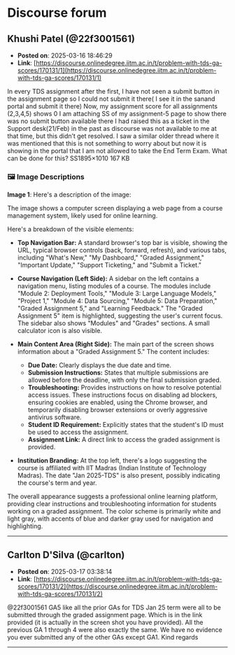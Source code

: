 # Discourse forum

## Khushi Patel (@22f3001561)
- **Posted on**: 2025-03-16 18:46:29
- **Link**: [https://discourse.onlinedegree.iitm.ac.in/t/problem-with-tds-ga-scores/170131/1](https://discourse.onlinedegree.iitm.ac.in/t/problem-with-tds-ga-scores/170131/1)

In every TDS assignment after the first, I have not seen a submit button in the assignment page so I could not submit it there( I see it in the sanand portal and submit it there)
Now, my assignment score for all assignments (2,3,4,5) shows 0
I am attaching SS of my assignment-5 page to show there was no submit button available there
I had raised this as a ticket in the Support desk(21/Feb) in the past as discourse was not available to me at that time, but this didn’t get resolved. I saw a similar older thread where it was mentioned that this is not something to worry about but now it is showing in the portal that I am not allowed to take the End Term Exam. What can be done for this?
SS1895×1010 167 KB

### 🖼 Image Descriptions

**Image 1**: Here's a description of the image:

The image shows a computer screen displaying a web page from a course management system, likely used for online learning. 


Here's a breakdown of the visible elements:

* **Top Navigation Bar:** A standard browser's top bar is visible, showing the URL, typical browser controls (back, forward, refresh), and various tabs, including "What's New," "My Dashboard," "Graded Assignment," "Important Update," "Support Ticketing," and "Submit a Ticket." 

* **Course Navigation (Left Side):** A sidebar on the left contains a navigation menu, listing modules of a course. The modules include "Module 2: Deployment Tools," "Module 3: Large Language Models," "Project 1," "Module 4: Data Sourcing," "Module 5: Data Preparation," "Graded Assignment 5," and "Learning Feedback." The "Graded Assignment 5" item is highlighted, suggesting the user's current focus. The sidebar also shows "Modules" and "Grades" sections.  A small calculator icon is also visible.

* **Main Content Area (Right Side):** The main part of the screen shows information about a "Graded Assignment 5." The content includes:
    * **Due Date:** Clearly displays the due date and time.
    * **Submission Instructions:** States that multiple submissions are allowed before the deadline, with only the final submission graded.
    * **Troubleshooting:** Provides instructions on how to resolve potential access issues. These instructions focus on disabling ad blockers, ensuring cookies are enabled, using the Chrome browser, and temporarily disabling browser extensions or overly aggressive antivirus software.
    * **Student ID Requirement:** Explicitly states that the student's ID must be used to access the assignment.
    * **Assignment Link:** A direct link to access the graded assignment is provided.

* **Institution Branding:** At the top left, there's a logo suggesting the course is affiliated with IIT Madras (Indian Institute of Technology Madras). The date "Jan 2025-TDS" is also present, possibly indicating the course's term and year.


The overall appearance suggests a professional online learning platform, providing clear instructions and troubleshooting information for students working on a graded assignment. The color scheme is primarily white and light gray, with accents of blue and darker gray used for navigation and highlighting.

---

## Carlton D'Silva (@carlton)
- **Posted on**: 2025-03-17 03:38:14
- **Link**: [https://discourse.onlinedegree.iitm.ac.in/t/problem-with-tds-ga-scores/170131/2](https://discourse.onlinedegree.iitm.ac.in/t/problem-with-tds-ga-scores/170131/2)

@22f3001561 GA5 like all the prior GAs for TDS Jan 25 term were all to be submitted through the graded assignment page. Which is in the link provided (it is actually in the screen shot you have provided).
All the previous GA 1 through 4 were also exactly the same.
We have no evidence you ever submitted any of the other GAs except GA1.
Kind regards

---
